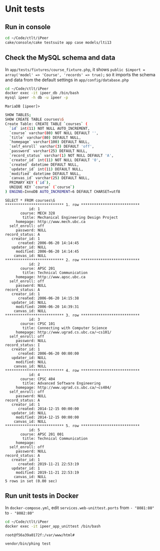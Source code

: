 # Unit tests

## Run in console

```bash
cd ~/Code/ctlt/iPeer
cake/console/cake testsuite app case models/lti13
```

## Check the MySQL schema and data

In `app/tests/fixtures/course_fixture.php`,
it shows `public $import = array('model' => 'Course', 'records' => true);`
so it imports the schema and data from the default settings in `app/config/database.php`

```bash
cd ~/Code/ctlt/iPeer
docker exec -it ipeer_db /bin/bash
mysql ipeer -h db -u ipeer -p
```

`MariaDB [ipeer]>`

```bash
SHOW TABLES;
SHOW CREATE TABLE courses\G
Create Table: CREATE TABLE `courses` (
  `id` int(11) NOT NULL AUTO_INCREMENT,
  `course` varchar(80) NOT NULL DEFAULT '',
  `title` varchar(80) DEFAULT NULL,
  `homepage` varchar(100) DEFAULT NULL,
  `self_enroll` varchar(3) DEFAULT 'off',
  `password` varchar(25) DEFAULT NULL,
  `record_status` varchar(1) NOT NULL DEFAULT 'A',
  `creator_id` int(11) NOT NULL DEFAULT '0',
  `created` datetime DEFAULT NULL,
  `updater_id` int(11) DEFAULT NULL,
  `modified` datetime DEFAULT NULL,
  `canvas_id` varchar(25) DEFAULT NULL,
  PRIMARY KEY (`id`),
  UNIQUE KEY `course` (`course`)
) ENGINE=InnoDB AUTO_INCREMENT=6 DEFAULT CHARSET=utf8
```

```
SELECT * FROM courses\G
*************************** 1. row ***************************
           id: 1
       course: MECH 328
        title: Mechanical Engineering Design Project
     homepage: http://www.mech.ubc.ca
  self_enroll: off
     password: NULL
record_status: A
   creator_id: 1
      created: 2006-06-20 14:14:45
   updater_id: NULL
     modified: 2006-06-20 14:14:45
    canvas_id: NULL
*************************** 2. row ***************************
           id: 2
       course: APSC 201
        title: Technical Communication
     homepage: http://www.apsc.ubc.ca
  self_enroll: off
     password: NULL
record_status: A
   creator_id: 1
      created: 2006-06-20 14:15:38
   updater_id: NULL
     modified: 2006-06-20 14:39:31
    canvas_id: NULL
*************************** 3. row ***************************
           id: 3
       course: CPSC 101
        title: Connecting with Computer Science
     homepage: http://www.ugrad.cs.ubc.ca/~cs101/
  self_enroll: off
     password: NULL
record_status: I
   creator_id: 1
      created: 2006-06-20 00:00:00
   updater_id: NULL
     modified: NULL
    canvas_id: NULL
*************************** 4. row ***************************
           id: 4
       course: CPSC 404
        title: Advanced Software Engineering
     homepage: http://www.ugrad.cs.ubc.ca/~cs404/
  self_enroll: off
     password: NULL
record_status: A
   creator_id: 1
      created: 2014-12-15 00:00:00
   updater_id: NULL
     modified: 2014-12-15 00:00:00
    canvas_id: NULL
*************************** 5. row ***************************
           id: 5
       course: APSC 201 001
        title: Technical Communication
     homepage:
  self_enroll: off
     password: NULL
record_status: A
   creator_id: 1
      created: 2019-11-21 22:53:19
   updater_id: 1
     modified: 2019-11-21 22:53:19
    canvas_id: NULL
5 rows in set (0.00 sec)
```

## Run unit tests in Docker

In `docker-compose.yml`,
edit `services.web-unittest.ports` from `- "8081:80"` to `- "8082:80"`

```bash
cd ~/Code/ctlt/iPeer
docker exec -it ipeer_app_unittest /bin/bash
```

`root@f56a39a0172f:/var/www/html#`

```bash
vendor/bin/phing test
```

